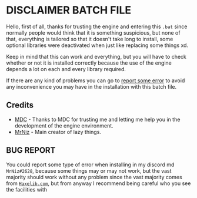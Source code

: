 # DISCLAIMER BATCH FILE

Hello, first of all, thanks for trusting the engine and entering this `.bat` since normally people would think that it is something suspicious, but none of that, everything is tailored so that it doesn't take long to install, some optional libraries were deactivated when just like replacing some things xd.

Keep in mind that this can work and everything, but you will have to check whether or not it is installed correctly because the use of the engine depends a lot on each and every library required.

If there are any kind of problems you can go to [report some error](#bug-report) to avoid any inconvenience you may have in the installation with this batch file.
## Credits
- [MDC](https://github.com/MDCYT) - Thanks to MDC for trusting me and letting me help you in the development of the engine environment.
- [MrNiz](https://github.com/MrNiz) - Main creator of lazy things.

## BUG REPORT
You could report some type of error when installing in my discord md `MrNiz#2628`, because some things may or may not work, but the vast majority should work without any problem since the vast majority comes from [`Haxelib.com`](https://haxelib.com), but from anyway I recommend being careful who you see the facilities with
